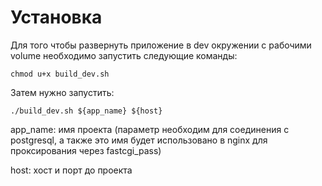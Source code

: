 # Установка

Для того чтобы развернуть приложение в dev окружении с рабочими volume
необходимо запустить следующие команды:

`chmod u+x build_dev.sh`

Затем нужно запустить:

`./build_dev.sh ${app_name} ${host}`

app_name: имя проекта (параметр необходим для соединения с postgresql, а также это имя будет использовано в nginx для проксирования через fastcgi_pass)

host: хост и порт до проекта
